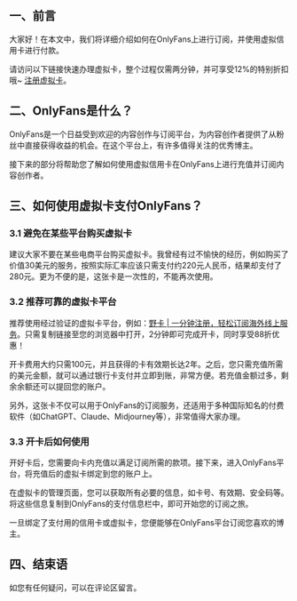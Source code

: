 ## 一、前言

大家好！在本文中，我们将详细介绍如何在OnlyFans上进行订阅，并使用虚拟信用卡进行付款。

请访问以下链接快速办理虚拟卡，整个过程仅需两分钟，并可享受12%的特别折扣哦~ [注册虚拟卡](https://bit.ly/bewildcard)。

## 二、OnlyFans是什么？

OnlyFans是一个日益受到欢迎的内容创作与订阅平台，为内容创作者提供了从粉丝中直接获得收益的机会。在这个平台上，有许多值得关注的优秀博主。

接下来的部分将帮助您了解如何使用虚拟信用卡在OnlyFans上进行充值并订阅内容创作者。

## 三、如何使用虚拟卡支付OnlyFans？

### 3.1 避免在某些平台购买虚拟卡

建议大家不要在某些电商平台购买虚拟卡。我曾经有过不愉快的经历，例如购买了价值30美元的服务，按照实际汇率应该只需支付约220元人民币，结果却支付了280元。更为不便的是，这张卡是一次性的，不能再次使用。

### 3.2 推荐可靠的虚拟卡平台

推荐使用经过验证的虚拟卡平台，例如：[野卡 | 一分钟注册，轻松订阅海外线上服务](https://bit.ly/bewildcard)。只需复制链接至您的浏览器中打开，2分钟即可完成开卡，同时享受88折优惠！

开卡费用大约只需100元，并且获得的卡有效期长达2年。之后，您只需充值所需的美元金额，就可以通过银行卡支付并立即到账，非常方便。若充值金额过多，剩余余额还可以提回您的账户。

另外，这张卡不仅可以用于OnlyFans的订阅服务，还适用于多种国际知名的付费软件（如ChatGPT、Claude、Midjourney等），非常值得大家办理。

### 3.3 开卡后如何使用

开好卡后，您需要向卡内充值以满足订阅所需的款项。接下来，进入OnlyFans平台，将充值后的虚拟卡绑定到您的账户上。

在虚拟卡的管理页面，您可以获取所有必要的信息，如卡号、有效期、安全码等。将这些信息复制到OnlyFans的支付信息栏中，即可开始您的订阅之旅。

一旦绑定了支付用的信用卡或虚拟卡，您便能够在OnlyFans平台订阅您喜欢的博主。

## 四、结束语

如您有任何疑问，可以在评论区留言。